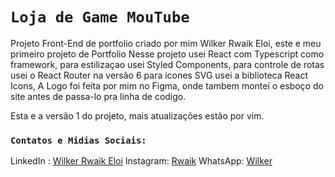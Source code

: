 # `Loja de Game MouTube`

Projeto Front-End de portfolio criado por mim Wilker Rwaik Eloi, este e meu primeiro projeto de Portfolio
Nesse projeto usei React com Typescript como framework, para estilizaçao usei Styled Components, para controle de rotas usei o React Router na versão 6
para icones SVG usei a biblioteca React Icons, A Logo foi feita por mim no Figma, onde tambem montei o esboço do site antes de passa-lo pra linha de codigo.

Esta e a versão 1 do projeto, mais atualizações estão por vim.

### `Contatos e Midias Sociais:`
LinkedIn : [Wilker Rwaik Eloi](https://www.linkedin.com/in/wilker-rwaik-eloi-91b2621a0/)
Instagram: [Rwaik](https://www.instagram.com/wilkerr/)
WhatsApp: [Wilker](https://wa.me/5531992468296?text=Oi+Wilker)